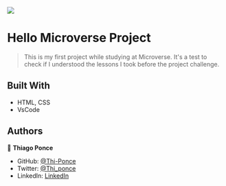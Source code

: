 ![](https://img.shields.io/badge/Microverse-blueviolet)

# Hello Microverse Project

> This is my first project while studying at Microverse. It's a test to check if I understood the lessons I took before the project challenge.

## Built With

- HTML, CSS
- VsCode
## Authors

👤 **Thiago Ponce**

- GitHub: [@Thi-Ponce](https://github.com/Thi-Ponce)
- Twitter: [@Thi_ponce](https://twitter.com/Thi_ponce)
- LinkedIn: [LinkedIn](https://linkedin.com/in/thiago-ponce)
